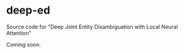 # deep-ed
Source code for "Deep Joint Entity Disambiguation with Local Neural Attention"

Coming soon.
